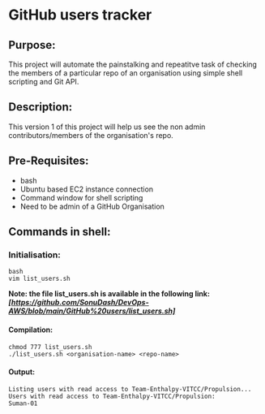 # GitHub users tracker
## Purpose:
This project will automate the painstalking and repeatitve task of checking the members of a particular repo of an organisation using simple shell scripting and Git API.

## Description:
This version 1 of this project will help us see the non admin contributors/members of the organisation's repo.

## Pre-Requisites:
- bash
- Ubuntu based EC2 instance connection
- Command window for shell scripting
- Need to be admin of a GitHub Organisation

## Commands in shell:
### Initialisation:
```
bash
vim list_users.sh
```
**Note: the file list_users.sh is available in the following link: _[https://github.com/SonuDash/DevOps-AWS/blob/main/GitHub%20users/list_users.sh]_**
#### Compilation:
```
chmod 777 list_users.sh
./list_users.sh <organisation-name> <repo-name>
```
#### Output:
```
Listing users with read access to Team-Enthalpy-VITCC/Propulsion...
Users with read access to Team-Enthalpy-VITCC/Propulsion:
Suman-01
```

